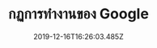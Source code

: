 ---
title: 'กฏการทำงานของ Google'
description: ''
date: '2019-12-16T16:26:03.485Z'
coverImage: 'กฏการทำงานของ-google-cover-image.jpg'
bookCover: 'กฏการทำงานของ-google-book-cover.jpg'
tags: ['เล่าหนังสือ']
draft: true
---